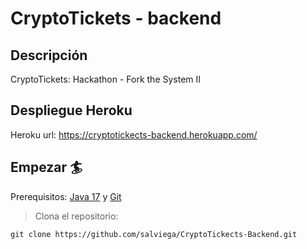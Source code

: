 # CryptoTickets - backend

## Descripción

CryptoTickets: Hackathon - Fork the System II

## Despliegue Heroku

Heroku url: https://cryptotickects-backend.herokuapp.com/

## Empezar 🏄

Prerequisitos: [Java 17](https://www.oracle.com/java/technologies/javase/jdk17-archive-downloads.html) y [Git](https://git-scm.com/downloads)

> Clona el repositorio:

```
git clone https://github.com/salviega/CryptoTickects-Backend.git

```
